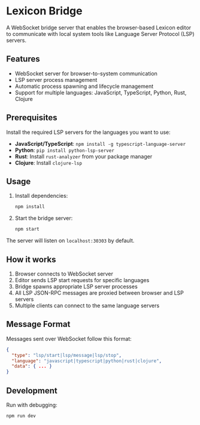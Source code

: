 # Lexicon Bridge

A WebSocket bridge server that enables the browser-based Lexicon editor to communicate with local system tools like Language Server Protocol (LSP) servers.

## Features

- WebSocket server for browser-to-system communication
- LSP server process management
- Automatic process spawning and lifecycle management
- Support for multiple languages: JavaScript, TypeScript, Python, Rust, Clojure

## Prerequisites

Install the required LSP servers for the languages you want to use:

- **JavaScript/TypeScript**: `npm install -g typescript-language-server`
- **Python**: `pip install python-lsp-server`
- **Rust**: Install `rust-analyzer` from your package manager
- **Clojure**: Install `clojure-lsp`

## Usage

1. Install dependencies:
   ```bash
   npm install
   ```

2. Start the bridge server:
   ```bash
   npm start
   ```

The server will listen on `localhost:30303` by default.

## How it works

1. Browser connects to WebSocket server
2. Editor sends LSP start requests for specific languages
3. Bridge spawns appropriate LSP server processes
4. All LSP JSON-RPC messages are proxied between browser and LSP servers
5. Multiple clients can connect to the same language servers

## Message Format

Messages sent over WebSocket follow this format:

```json
{
  "type": "lsp/start|lsp/message|lsp/stop",
  "language": "javascript|typescript|python|rust|clojure",
  "data": { ... }
}
```

## Development

Run with debugging:
```bash
npm run dev
```